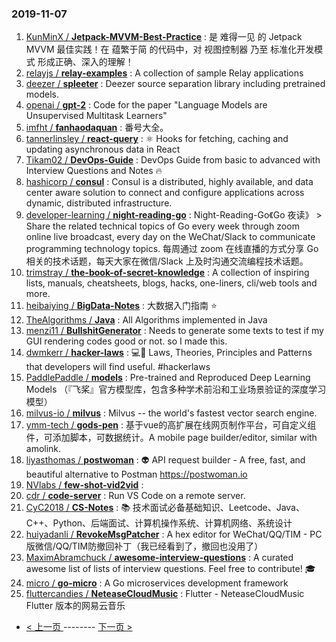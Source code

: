 ### 2019-11-07 
1. [
        KunMinX /
**Jetpack-MVVM-Best-Practice**](https://github.com/KunMinX/Jetpack-MVVM-Best-Practice) : 是 难得一见 的 Jetpack MVVM 最佳实践！在 蕴繁于简 的代码中，对 视图控制器 乃至 标准化开发模式 形成正确、深入的理解！
1. [
        relayjs /
**relay-examples**](https://github.com/relayjs/relay-examples) : A collection of sample Relay applications
1. [
        deezer /
**spleeter**](https://github.com/deezer/spleeter) : Deezer source separation library including pretrained models.
1. [
        openai /
**gpt-2**](https://github.com/openai/gpt-2) : Code for the paper "Language Models are Unsupervised Multitask Learners"
1. [
        imfht /
**fanhaodaquan**](https://github.com/imfht/fanhaodaquan) : 番号大全。
1. [
        tannerlinsley /
**react-query**](https://github.com/tannerlinsley/react-query) : ⚛️ Hooks for fetching, caching and updating asynchronous data in React
1. [
        Tikam02 /
**DevOps-Guide**](https://github.com/Tikam02/DevOps-Guide) : DevOps Guide from basic to advanced with Interview Questions and Notes 🔥
1. [
        hashicorp /
**consul**](https://github.com/hashicorp/consul) : Consul is a distributed, highly available, and data center aware solution to connect and configure applications across dynamic, distributed infrastructure.
1. [
        developer-learning /
**night-reading-go**](https://github.com/developer-learning/night-reading-go) : Night-Reading-Go《Go 夜读》 > Share the related technical topics of Go every week through zoom online live broadcast, every day on the WeChat/Slack to communicate programming technology topics. 每周通过 zoom 在线直播的方式分享 Go 相关的技术话题，每天大家在微信/Slack 上及时沟通交流编程技术话题。
1. [
        trimstray /
**the-book-of-secret-knowledge**](https://github.com/trimstray/the-book-of-secret-knowledge) : A collection of inspiring lists, manuals, cheatsheets, blogs, hacks, one-liners, cli/web tools and more.
1. [
        heibaiying /
**BigData-Notes**](https://github.com/heibaiying/BigData-Notes) : 大数据入门指南 ⭐️
1. [
        TheAlgorithms /
**Java**](https://github.com/TheAlgorithms/Java) : All Algorithms implemented in Java
1. [
        menzi11 /
**BullshitGenerator**](https://github.com/menzi11/BullshitGenerator) : Needs to generate some texts to test if my GUI rendering codes good or not. so I made this.
1. [
        dwmkerr /
**hacker-laws**](https://github.com/dwmkerr/hacker-laws) : 💻📖 Laws, Theories, Principles and Patterns that developers will find useful. #hackerlaws
1. [
        PaddlePaddle /
**models**](https://github.com/PaddlePaddle/models) : Pre-trained and Reproduced Deep Learning Models （『飞桨』官方模型库，包含多种学术前沿和工业场景验证的深度学习模型）
1. [
        milvus-io /
**milvus**](https://github.com/milvus-io/milvus) : Milvus -- the world's fastest vector search engine.
1. [
        ymm-tech /
**gods-pen**](https://github.com/ymm-tech/gods-pen) : 基于vue的高扩展在线网页制作平台，可自定义组件，可添加脚本，可数据统计。A mobile page builder/editor, similar with amolink.
1. [
        liyasthomas /
**postwoman**](https://github.com/liyasthomas/postwoman) : 👽 API request builder - A free, fast, and beautiful alternative to Postman https://postwoman.io
1. [
        NVlabs /
**few-shot-vid2vid**](https://github.com/NVlabs/few-shot-vid2vid) : 
1. [
        cdr /
**code-server**](https://github.com/cdr/code-server) : Run VS Code on a remote server.
1. [
        CyC2018 /
**CS-Notes**](https://github.com/CyC2018/CS-Notes) : 📚 技术面试必备基础知识、Leetcode、Java、C++、Python、后端面试、计算机操作系统、计算机网络、系统设计
1. [
        huiyadanli /
**RevokeMsgPatcher**](https://github.com/huiyadanli/RevokeMsgPatcher) : A hex editor for WeChat/QQ/TIM - PC版微信/QQ/TIM防撤回补丁（我已经看到了，撤回也没用了）
1. [
        MaximAbramchuck /
**awesome-interview-questions**](https://github.com/MaximAbramchuck/awesome-interview-questions) : A curated awesome list of lists of interview questions. Feel free to contribute! 🎓
1. [
        micro /
**go-micro**](https://github.com/micro/go-micro) : A Go microservices development framework
1. [
        fluttercandies /
**NeteaseCloudMusic**](https://github.com/fluttercandies/NeteaseCloudMusic) : Flutter - NeteaseCloudMusic Flutter 版本的网易云音乐 

- [ < 上一页 ](https://github.com/able8/github-trending-daily-record/blob/master/2019-11-06.md) -------- [ 下一页 > ](https://github.com/able8/github-trending-daily-record/blob/master/2019-11-08.md)